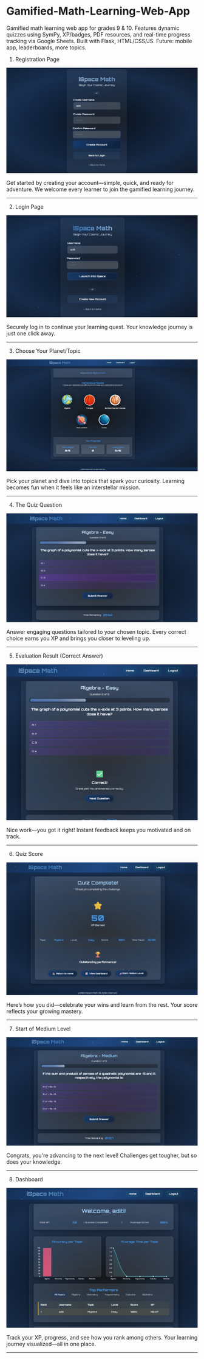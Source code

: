 # Gamified-Math-Learning-Web-App
Gamified math learning web app for grades 9 &amp; 10. Features dynamic quizzes using SymPy, XP/badges, PDF resources, and real-time progress tracking via Google Sheets. Built with Flask, HTML/CSS/JS. Future: mobile app, leaderboards, more topics.

1. Registration Page

![Registeration_page_img](https://github.com/AditiKMurthy/Gamified-Math-Learning-Web-App/blob/abf4e8504ae74e31e54f9dd0e27ad9e64cc058b2/1.%20register%20page.png)

Get started by creating your account—simple, quick, and ready for adventure.
We welcome every learner to join the gamified learning journey.

-----------------------------------------------------------------------------------------------------------------------------------------------------------------

2. Login Page

![Login_page_img](https://github.com/AditiKMurthy/Gamified-Math-Learning-Web-App/blob/main/2.%20login%20page.png?raw=true)

Securely log in to continue your learning quest.
Your knowledge journey is just one click away.

-----------------------------------------------------------------------------------------------------------------------------------------------------------------

3. Choose Your Planet/Topic

![Choose_topic_or_planet_img](https://github.com/AditiKMurthy/Gamified-Math-Learning-Web-App/blob/main/3.%20choose%20your%20planet.png?raw=true)

Pick your planet and dive into topics that spark your curiosity.
Learning becomes fun when it feels like an interstellar mission.

-----------------------------------------------------------------------------------------------------------------------------------------------------------------

4. The Quiz Question

![Quiz_question_img](https://github.com/AditiKMurthy/Gamified-Math-Learning-Web-App/blob/main/4.%20quiz.png?raw=true)

Answer engaging questions tailored to your chosen topic.
Every correct choice earns you XP and brings you closer to leveling up.

-----------------------------------------------------------------------------------------------------------------------------------------------------------------

5. Evaluation Result (Correct Answer)

![Correct_answer_evaluation_img](https://github.com/AditiKMurthy/Gamified-Math-Learning-Web-App/blob/main/5.%20quiz%20answer.png?raw=true)

Nice work—you got it right!
Instant feedback keeps you motivated and on track.

-----------------------------------------------------------------------------------------------------------------------------------------------------------------

6. Quiz Score

![Quiz_score_img](https://github.com/AditiKMurthy/Gamified-Math-Learning-Web-App/blob/main/6.%20quiz%20score.png?raw=true)

Here’s how you did—celebrate your wins and learn from the rest.
Your score reflects your growing mastery.

-----------------------------------------------------------------------------------------------------------------------------------------------------------------

7. Start of Medium Level

![Next_level_start_img](https://github.com/AditiKMurthy/Gamified-Math-Learning-Web-App/blob/main/7.%20quiz-medium.png?raw=true)

Congrats, you're advancing to the next level!
Challenges get tougher, but so does your knowledge.

-----------------------------------------------------------------------------------------------------------------------------------------------------------------

8. Dashboard

![Dashboard_summary_img](https://github.com/AditiKMurthy/Gamified-Math-Learning-Web-App/blob/main/8.%20dashboard.png?raw=true)

Track your XP, progress, and see how you rank among others.
Your learning journey visualized—all in one place.
 
-----------------------------------------------------------------------------------------------------------------------------------------------------------------
